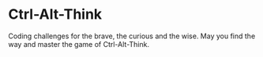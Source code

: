 # Ctrl-Alt-Think
Coding challenges for the brave, the curious and the wise. May you find the way and master the game of Ctrl-Alt-Think.
